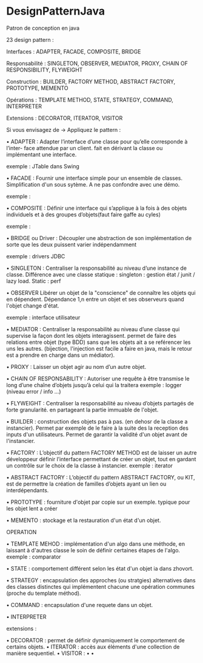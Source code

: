 # DesignPatternJava
Patron de conception en java

23 design pattern : 

Interfaces : ADAPTER, FACADE, COMPOSITE, BRIDGE

Responsabilité : SINGLETON, OBSERVER, MEDIATOR, PROXY, CHAIN OF RESPONSIBILITY,
FLYWEIGHT

Construction : BUILDER, FACTORY METHOD, ABSTRACT FACTORY, PROTOTYPE, MEMENTO

Opérations : TEMPLATE METHOD, STATE, STRATEGY, COMMAND, INTERPRETER

Extensions : DECORATOR, ITERATOR, VISITOR


Si vous envisagez de -> Appliquez le pattern : 

• ADAPTER : Adapter l’interface d’une classe pour qu’elle corresponde à l’inter-
face attendue par un client. 
fait en dérivant la classe ou implémentant une interface.

exemple : JTable dans Swing

• FACADE : Fournir une interface simple pour un ensemble de classes. Simplification d'un sous sytème. A ne pas confondre avec une démo.

exemple : 

• COMPOSITE : Définir une interface qui s’applique à la fois à des objets individuels
et à des groupes d’objets(faut faire gaffe au cyles)

exemple : 


• BRIDGE ou Driver : Découpler une abstraction de son implémentation de sorte que les
deux puissent varier indépendamment

exemple : drivers JDBC

• SINGLETON : Centraliser la responsabilité au niveau d’une instance de classe. 
Différence avec une classe statique : singleton : gestion état / junit / lazy load. Static : perf


• OBSERVER Libérer un objet de la "conscience" de connaître les objets qui en
dépendent. Dépendance 1,n entre un objet et ses observeurs quand l'objet change d'état. 

exemple : interface utilisateur


• MEDIATOR : Centraliser la responsabilité au niveau d’une classe qui supervise la
façon dont les objets interagissent. permet de faire des relations entre objet (type BDD) sans que les objets ait a se reférencer les uns les autres. (bijection, l'injection est facile a faire en java, mais le retour est a prendre en charge dans un médiator). 


• PROXY : Laisser un objet agir au nom d’un autre objet. 
 
 
• CHAIN OF RESPONSABILITY : Autoriser une requête à être transmise le long d’une chaîne d’objets
jusqu’à celui qui la traitera 
 exemple : logger (niveau error / info ...)

• FLYWEIGHT : Centraliser la responsabilité au niveau d’objets partagés de forte
granularité. en partageant la partie immuable de l'objet. 

• BUILDER : construction des objets pas à pas. (en dehosr de la classe a instancier). Permet par exemple de le faire à la suite des la reception des inputs d'un utilisateurs. Permet de garantir la validité d'un objet avant de l'instancier.

• FACTORY : L’objectif du pattern FACTORY METHOD est de laisser un autre développeur définir
l’interface permettant de créer un objet, tout en gardant un contrôle sur le
choix de la classe à instancier.
exemple : iterator

• ABSTRACT FACTORY : L’objectif du pattern ABSTRACT FACTORY, ou KIT, est de permettre la création
de familles d’objets ayant un lien ou interdépendants.


• PROTOTYPE : fourniture d'objet par copie sur un exemple. typique pour les objet lent a créer

• MEMENTO : stockage et la restauration d'un état d'un objet.


OPERATION

• TEMPLATE MEHOD : implémentation d'un algo dans une méthode, en laissant à d'autres classe le soin de définir certaines étapes de l'algo. 
exemple : comparator

• STATE : comportement différent selon les état d'un objet
ia dans zhovort.

• STRATEGY : encapsulation des approches (ou stratgies) alternatives dans des classes distinctes qui implémentent chacune une opération communes (proche du template méthod). 


• COMMAND : encapsulation d'une requete dans un objet.

• INTERPRETER

extensions : 

• DECORATOR : permet de définir dynamiquement le comportement de certains objets.
• ITERATOR : accès aux éléments d'une collection de manière sequentiel.
• VISITOR : 
• 
• 


